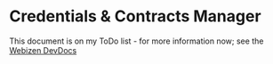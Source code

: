 # Credentials & Contracts Manager

This document is on my ToDo list - for more information now; see the [Webizen DevDocs](https://devdocs.webizen.org/)